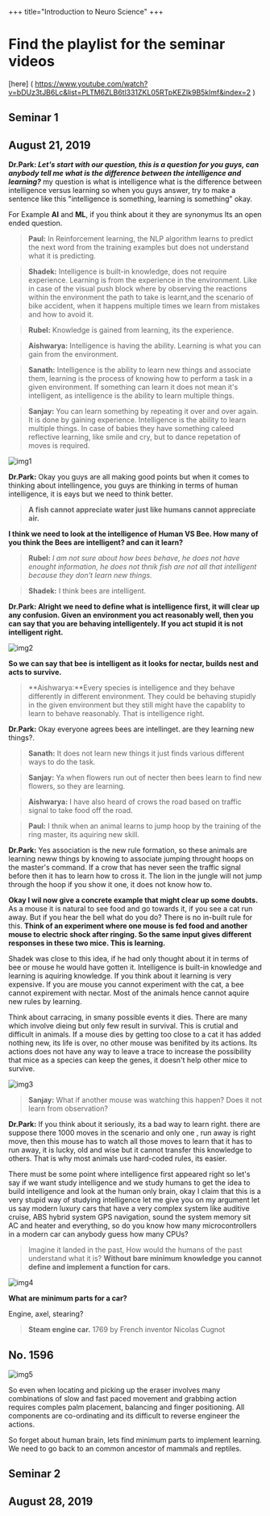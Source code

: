+++
title="Introduction to Neuro Science"
+++

<h1>Find the playlist for the seminar videos  </h1>   

[here] ( https://www.youtube.com/watch?v=bDUz3tJB6Lc&list=PLTM6ZLB6tl331ZKL05RTpKEZIk9B5klmf&index=2 ) 

## **Seminar 1**
<h2>   August 21, 2019 </h2>

<body>

**Dr.Park: _Let's start with our question, this is a question for you guys, can anybody tell me what is the difference between the intelligence and learning?_**
my question is what is intelligence what is the difference between intelligence versus learning so when you guys answer, try to make a sentence like this "intelligence is something, learning is something" okay.

For Example **AI** and **ML**, if you think about it they are synonymus Its an open ended question.

>**Paul:** In Reinforcement learning, the NLP algorithm learns to predict the next word from the training examples but does not understand what it is predicting.

>**Shadek:** Intelligence is built-in knowledge, does not require experience. Learning is from the experience in the environment. Like in case of the visual push block where by observing the reactions within the environment the path to take is learnt,and the scenario of bike accident, when it happens multiple times we learn from mistakes and how to avoid it.

>**Rubel:** Knowledge is gained from learning, its the experience.

>**Aishwarya:** Intelligence is having the ability. Learning is what you can gain from the environment.

>**Sanath:** Intelligence is the ability to learn new things and associate them, learning is the process of knowing how to perform a task in a given environment. If something can learn it does not mean it's intelligent, as intelligence is the ability to learn multiple things.

>**Sanjay:** You can learn something by repeating  it over and over again. It is done by gaining experience. Intelligence is the ability to learn multiple things. In case of babies they have something caleed reflective learning, like smile and cry, but to dance repetation of moves is required.

![img1](/img/01.PNG)

**Dr.Park:** Okay you guys are all making good points but when it comes to thinking about intellingence, you guys are thinking in terms of human intelligence, it is eays but we need to think better. 
>**A fish cannot appreciate water just like humans cannot appreciate air.**

**I think we need to look at the intelligence of Human VS Bee. How many of you think the Bees are intelligent? and can it learn?**

>**Rubel:**  *I am not sure about how bees behave, he does not have enought information, he does not thnik fish are not all that intelligent because they don't learn new things.*

>**Shadek:** I think bees are intelligent.

**Dr.Park: Alright we need to define what is intelligence first, it will clear up any confusion. Given an environment you act reasonably well, then you can say that you are behaving intelligentely. If you act stupid it is not intelligent right.** 
 
![img2](/img/02.PNG)

**So we can say that bee is intelligent as it looks for nectar, builds nest and acts to survive.**

>**Aishwarya:**Every species is intelligence and they behave differently in different environment. They could be behaving stupidly in the given environment but they still might have the capablity to learn to behave reasonably. That is intelligence right.  

**Dr.Park:** Okay everyone agrees bees are intellinget. are they learning new things?.

>**Sanath:** It does not learn new things it just finds various different ways to do the task.

>**Sanjay:** Ya when flowers run out of necter then bees learn to find new flowers, so they are learning.

>**Aishwarya:** I have also heard of crows the road based on traffic signal to take food off the road.

>**Paul:** I thnik when an animal learns to jump hoop by the training of the ring master, its aquiring new skill.

**Dr.Park:** Yes association is the new rule formation, so these animals are learning neww things by knowing to associate jumping throught hoops on the master's command. If a crow that has never seen the traffic signal before then it has to learn how to cross it. The lion in the jungle will not jump through the hoop if you show it one, it does not know how to.

**Okay I wil now give a concrete example that might clear up some doubts.**
As a mouse it is natural to see food and go towards it, if you see a cat run away. But if you hear the bell what do you do? There is no in-built rule for this.
**Think of an experiment where one mouse is fed food and another mouse to electric shock after ringing. So the same input gives different responses in these two mice. This is learning.**

Shadek was close to this idea, if he had only thought about it in terms of bee or mouse he would have gotten it. Intelligence is built-in knowledge and learning is aquiring knowledge. If you think about it learning is very expensive. If you are mouse you cannot experiment with the cat, a bee cannot expirement with nectar. Most of the animals hence cannot aquire new rules by learning.

Think about carracing, in smany possible events it dies. There are many which involve dieing but only few result in survival. This is crutial and difficult in animals. If a mouse dies by getting too close to a cat it has added nothing new, its life is over, no other mouse was benifited by its actions. Its actions does not have any way to leave a trace to increase the possibility that mice as a species can keep the genes, it doesn't help other mice to survive.

![img3](/img/03.PNG)

>**Sanjay:** What if another mouse was watching this happen? Does it not learn from observation?


**Dr.Park:** If you think about it seriously, its a bad way to learn right. there are suppose there 1000 moves in the scenario and only one , run away is right move, then this mouse has to watch all those moves to learn that it has to run away, it is lucky, old and wise but it cannot transfer this knowledge to others. That is why most animals use hard-coded rules, its easier.

There must be some point where intelligence first appeared right so let's say if we want study intelligence and we study humans to get the idea to build intelligence and look at the human only brain, okay I claim that this is a very stupid way of studying intelligence  let me give you on my argument let us say modern luxury cars that have a very complex system like auditive cruise, ABS hybrid system
GPS navigation, sound the system memory sit AC and heater and everything, so do you know how many microcontrollers in a modern car can
anybody guess how many CPUs?

>Imagine it landed in the past, How would the humans of the past understand what it is? **Without bare minimum knowledge you cannot define and implement a function for cars.**

![img4](/img/04.PNG)

**What are minimum parts for a car?**

Engine, axel, stearing?

>**Steam engine car.** 1769 by French inventor Nicolas Cugnot

## No. 1596

![img5](/img/05.jpg)

So even when locating and picking up the eraser involves many combinations of slow and fast paced movement and grabbing action requires comples palm placement, balancing and finger positioning. All components are co-ordinating and its difficult to reverse engineer the actions.

So forget about human brain, lets find minimum parts to implement learning. We need to go back to an common ancestor of mammals and reptiles.

</body>

## **Seminar 2**
<h2>   August 28, 2019 </h2>




